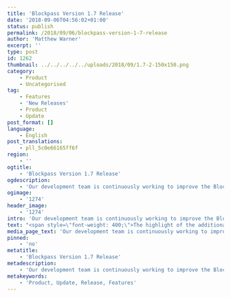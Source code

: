 ```yaml
---
title: 'Blockpass Version 1.7 Release'
date: '2018-09-06T04:56:02+01:00'
status: publish
permalink: /2018/09/06/blockpass-version-1-7-release
author: 'Matthew Warner'
excerpt: ''
type: post
id: 1262
thumbnail: ../../../../../uploads/2018/09/1.7-2-150x150.png
category:
    - Product
    - Uncategorised
tag:
    - Features
    - 'New Releases'
    - Product
    - Update
post_format: []
language:
    - English
post_translations:
    - pll_5c0e66165ff6f
region:
    - ''
ogtitle:
    - 'Blockpass Version 1.7 Release'
ogdescription:
    - 'Our development team is continuously working to improve the Blockpass app and ensure it offers the best experience and the most utility to its users. The Blockpass app is already at its seventh iteration since being released in mid-April this year – an update every few weeks, demonstrating the effort that is going in to providing the best identity solution possible. To this effect, version 1.7 (available now in app stores) offers some additional functionality to make using Blockpass more seamless and simple.'
ogimage:
    - '1274'
header_image:
    - '1274'
intro: 'Our development team is continuously working to improve the Blockpass app and ensure it offers the best experience and the most utility to its users. The Blockpass app is already at its seventh iteration since being released in mid-April this year – an update every few weeks, demonstrating the effort that is going in to providing the best identity solution possible. To this effect, version 1.7 (available now in app stores) offers some additional functionality to make using Blockpass more seamless and simple.'
text: "<span style=\"font-weight: 400;\">The highlight of the additional features available in version 1.7 is the ability for users to share their identification documents in the Blockpass app via other apps stored on their phone such as E-Mail, Telegram, Whatsapp etc. This functionality will be familiar to anyone that has shared media or files through apps before. Simply push and hold the share icon in the upper righthand corner of the document screen and the menu will open up with different options on how to share it. </span>\r\n\r\n<span style=\"font-weight: 400;\">By adding these sharing options, using Blockpass to prove who you are becomes faster and easier. Rather than having to trawl through files on a computer to find the document you need to share, it will be instantly and securely accessible through the Blockpass app. It also avoids the uncertainty as to whether the ID you find in an old file on your desktop is the most recent or still valid as the Blockpass app will have certified it and automatically shows the most up-to-date version. Similarly, a mobile-based, digital system is far easier to keep track of than physical documents that have been left in that ‘safe place’ which soon becomes ‘that safe place I can’t quite remember’. Additionally, storing and transporting identity documents in the Blockpass app is more convenient than alternatives as a mobile phone is much more portable and secure than folders of confidential documents – the documents will always be to-hand. </span>\r\n\r\n<span style=\"font-weight: 400;\">Other additions to version 1.7 include an improvement to the notification system and the ability to archive certificates that are not being used. Notifications clearly show their status in a text-based and graphical representation and show the date the notification was issued. Archiving certificates prevents them from being attached for registrations </span><span style=\"font-weight: 400;\">but keeps a copy of them which can be viewed or reactivated at a later date</span><span style=\"font-weight: 400;\">. </span>\r\n\r\n<span style=\"font-weight: 400;\">Whilst these features are important for users and usability, Blockpass is also continuously working on significant improvements that will be rolled out in the coming weeks and months, with substantial updates for merchants as well as the end-users are under development.</span>\r\n\r\n<span style=\"font-weight: 400;\">The latest news and updates can be found on the various Blockpass social media sites such as Telegram, Twitter and Medium. </span>\r\n\r\n--<em> By Matthew Warner. To get in touch with Matthew, email <a href=\"mailto:matthew.warner@blockpass.org\">matthew.warner@blockpass.org</a></em>"
media_page_text: 'Our development team is continuously working to improve the Blockpass app and ensure it offers the best experience and the most utility to its users. The Blockpass app is already at its seventh iteration since being released in mid-April this year – an update every few weeks, demonstrating the effort that is going in to providing the best identity solution possible. To this effect, version 1.7 (available now in app stores) offers some additional functionality to make using Blockpass more seamless and simple.'
pinned:
    - 'no'
metatitle:
    - 'Blockpass Version 1.7 Release'
metadescription:
    - 'Our development team is continuously working to improve the Blockpass app and ensure it offers the best experience and the most utility to its users. The Blockpass app is already at its seventh iteration since being released in mid-April this year – an update every few weeks, demonstrating the effort that is going in to providing the best identity solution possible. To this effect, version 1.7 (available now in app stores) offers some additional functionality to make using Blockpass more seamless and simple.'
metakeywords:
    - 'Product, Update, Release, Features'
---
```

<!DOCTYPE html PUBLIC "-//W3C//DTD HTML 4.0 Transitional//EN" "http://www.w3.org/TR/REC-html40/loose.dtd">
<?xml encoding="UTF-8">
